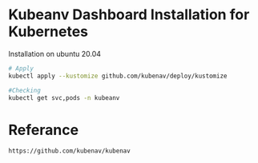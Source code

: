 # Kubeanv Dashboard Installation for Kubernetes


Installation on ubuntu 20.04
``` bash
# Apply
kubectl apply --kustomize github.com/kubenav/deploy/kustomize

#Checking
kubectl get svc,pods -n kubeanv

```


# Referance
``` bash
https://github.com/kubenav/kubenav

```